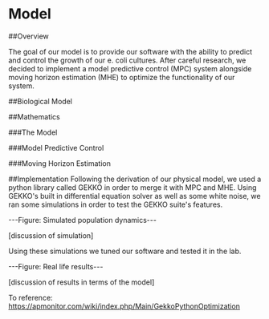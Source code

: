 # Model

##Overview

The goal of our model is to provide our software with the ability to predict and control the growth of our e. coli cultures.
After careful research, we decided to implement a model predictive control (MPC) system alongside moving horizon estimation (MHE) to
optimize the functionality of our system.

##Biological Model

##Mathematics

###The Model



###Model Predictive Control

###Moving Horizon Estimation

##Implementation
Following the derivation of our physical model, we used a python library called GEKKO in order to merge it with MPC and MHE.
Using GEKKO's built in differential equation solver as well as some white noise, we ran some simulations in order to test the GEKKO
suite's features.

---Figure: Simulated population dynamics---

[discussion of simulation]

Using these simulations we tuned our software and tested it in the lab.

---Figure: Real life results---

[discussion of results in terms of the model]

To reference:
https://apmonitor.com/wiki/index.php/Main/GekkoPythonOptimization
